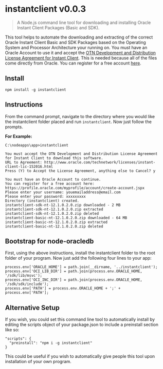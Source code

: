 # instantclient v0.0.3
> A Node.js command line tool for downloading and installing Oracle Instant Client Packages (Basic and SDK).

This tool helps to automate the downloading and extracting of the correct Oracle Instant Client Basic and SDK Packages based on the  Operating System and Processor Architecture your running on. You must have an Oracle Account to use it and accept the [OTN Development and Distribution License Agreement for Instant Client](http://www.oracle.com/technetwork/licenses/instant-client-lic-152016.html). This is needed because all of the files come directly from Oracle. You can register for a free account [here](https://profile.oracle.com/myprofile/account/create-account.jspx). 

## Install
```shell
npm install -g instantclient
```

## Instructions
From the command prompt, navigate to the directory where you would like the instantclient folder placed and run ```instantclient```. Now just follow the prompts.

**For Example:**
```shell
C:\nodeapps\app>instantclient

You must accept the OTN Development and Distribution License Agreement for Instant Client to download this software.
URL to Agreement: http://www.oracle.com/technetwork/licenses/instant-client-lic-152016.html
Press (Y) to Accept the License Agreement, anything else to Cancel? y

You must have an Oracle Account to continue.
You can register for a free account here: https://profile.oracle.com/myprofile/account/create-account.jspx
Please enter your username: youemailaddress@email.com
Please enter your password: xxxxxxxxx
Directory (instantclient) created.
instantclient-sdk-nt-12.1.0.2.0.zip downloaded - 2 MB
instantclient-sdk-nt-12.1.0.2.0.zip extracted
instantclient-sdk-nt-12.1.0.2.0.zip deleted
instantclient-basic-nt-12.1.0.2.0.zip downloaded - 64 MB
instantclient-basic-nt-12.1.0.2.0.zip extracted
instantclient-basic-nt-12.1.0.2.0.zip deleted
```

## Bootstrap for node-oracledb
First, using the above instructions, install the instantclient folder to the root folder of your program. Now just add the following four lines to your app:
```shell
process.env['ORACLE_HOME'] = path.join(__dirname, '../instantclient');
process.env['OCI_LIB_DIR'] = path.join(process.env.ORACLE_HOME, '/sdk/lib/msvc');
process.env['OCI_INC_DIR'] = path.join(process.env.ORACLE_HOME, '/sdk/sdk/include');
process.env['PATH'] = process.env.ORACLE_HOME + ';' + process.env['PATH'];
```

## Alternative Setup
If you wish, you could set this command line tool to automatically install by editing the scripts object of your package.json to include a preinstall section like so:
```shell
"scripts": {
  "preinstall": "npm i -g instantclient"
}
```
This could be useful if you wish to automatically give people this tool upon installation of your own program.

